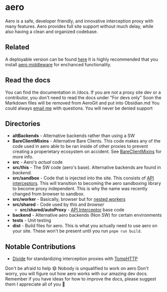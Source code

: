 # aero

Aero is a safe, developer friendly, and innovative interception proxy with many features. Aero provides full site support without much delay, while also having a clean and organized codebase.

## Related

A deployable version can be found [here](https://github.com/ProxyHaven/aero-deploy)
It is highly recommended that you install [aero middleware](https://github.com/ProxyHaven/Middleware) for enchanced functionality.

## Read the docs

You can find the documentation in /docs. If you are not a proxy site dev or a contributor, you don't need to read the docs under "For devs only"
Soon the Markdown files will be removed from AeroGit and put into Obsidian.md
You could always [email me](mailto:inbox@ryanwilson.space) with questions. You will never be denied support

## Directories

- **altBackends** - Alternative backends rather than using a SW
- **BareClientMixins** - Alternative Bare Clients. This code makes any of the code used in aero able to be ran inside of other proxies to prevent creating a properietary ecosystem on accident. See [BareClientMixins](x) for more info.
- **src** - Aero's _actual_ code
- **src/this** - The SW code (aero's base). Alternative backends are found in _backend_.
- **src/sandbox** - Code that is injected into the site. This consists of [API interceptors](x). This will transition to becoming the aero sandboxing library to become proxy independent. This is why the name was recently changed from browser to sandbox.
- **src/worker** - Basically, browser but for [nested workers](x)
- **src/shared** - Code used by _this_ and _browser_
  - **src/shared/autoProxy** - [API Interceptor](x) base code
- **backend** - Alternative aero backends (Non SW) for certain environments
- **tests** - Unit testing
- **dist** - Build files for aero. This is what you actually need to use aero on your site. These won't be present until you run `pnpm run build`.

## Notable Contributions

- [Divide](https://github.com/e9x) for standardizing interception proxies with [TompHTTP](https://github.com/tomphttp/bare-server-node)

Don't be afraid to help 😄
Nobody is unqualified to work on aero
Don't worry, you will figure out how aero works with our amazing dev docs. Remember if you have ideas for how to improve the docs, please suggest them
I appreciate all of you 💖
